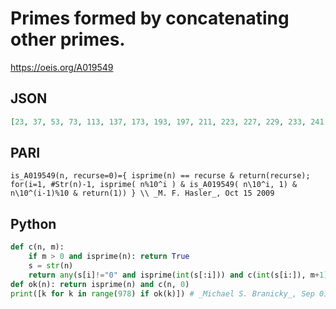# Primes formed by concatenating other primes\.
https://oeis.org/A019549
## JSON
```JSON
[23, 37, 53, 73, 113, 137, 173, 193, 197, 211, 223, 227, 229, 233, 241, 257, 271, 277, 283, 293, 311, 313, 317, 331, 337, 347, 353, 359, 367, 373, 379, 383, 389, 397, 433, 523, 541, 547, 557, 571, 577, 593, 613, 617, 673, 677, 719, 727, 733, 743, 757, 761, 773, 797, 977]
```
## PARI
```PARI
is_A019549(n, recurse=0)={ isprime(n) == recurse & return(recurse); for(i=1, #Str(n)-1, isprime( n%10^i ) & is_A019549( n\10^i, 1) & n\10^(i-1)%10 & return(1)) } \\ _M. F. Hasler_, Oct 15 2009
```
## Python
```Python
def c(n, m):
    if m > 0 and isprime(n): return True
    s = str(n)
    return any(s[i]!="0" and isprime(int(s[:i])) and c(int(s[i:]), m+1) for i in range(1, len(s)))
def ok(n): return isprime(n) and c(n, 0)
print([k for k in range(978) if ok(k)]) # _Michael S. Branicky_, Sep 01 2024
```
